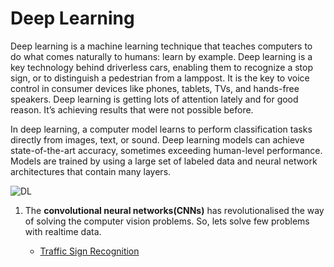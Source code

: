 # Deep Learning

Deep learning is a machine learning technique that teaches computers to do what comes naturally to humans: learn by example. Deep learning is a key technology behind driverless cars, enabling them to recognize a stop sign, or to distinguish a pedestrian from a lamppost. It is the key to voice control in consumer devices like phones, tablets, TVs, and hands-free speakers. Deep learning is getting lots of attention lately and for good reason. It’s achieving results that were not possible before.

In deep learning, a computer model learns to perform classification tasks directly from images, text, or sound. Deep learning models can achieve state-of-the-art accuracy, sometimes exceeding human-level performance. Models are trained by using a large set of labeled data and neural network architectures that contain many layers.

![DL](https://pbs.twimg.com/media/DZtm20sUMAE5SMp.jpg)

 1. The **convolutional neural networks(CNNs)** has revolutionalised the way of solving the computer vision problems. So, lets solve few problems with realtime data.
    
    * [Traffic Sign Recognition](https://nbviewer.jupyter.org/github/syamkakarla98/DataScience_Head_Start/blob/master/Deep_Learning/Traffic_Sign_Classification.ipynb)

